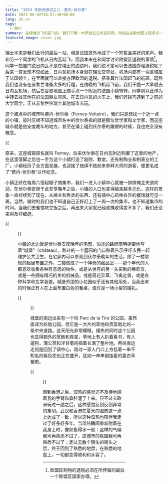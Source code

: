 ```yaml
---
title: "2023 年欧洲游记之八：费内-伏尔泰"
date: 2023-06-02T16:57:48+08:00
lang: zh-cn
tags:
  - 旅行
summary: 在傍晚的飞机起飞前，我们干脆一大早就去日内瓦机场，然后在谷歌地图上随手点一个附近的法国小镇转转，只是彼时压根不知道城市名中的伏尔泰指的就是那位哲学家和文学家，而这座城市就是他安度晚年的地方。
featured_image: cover.jpg
---
```


瑞士本来是我们此行的最后一站，但是法国意外地成了一个短暂且美好的尾声。我和另一个同学的飞机从日内瓦起飞，而我本来在和同学讨论欧盟区退税的事情[^1]，同学一拍脑门说日内瓦不是在瑞士的边边吗，我们说不定可以去法国办理退税呢？后来一查发现不仅如此，日内瓦机场本身就在瑞法交界处，机场内部有一块区域属于法国领土，在里面就可以直接办理欧盟的退税、搭乘算作法国起飞的航班。既然我们也没有在苏黎世准备太多的行程，在傍晚的飞机起飞前，我们干脆一大早就去日内瓦机场，然后在谷歌地图上随手点一个附近的法国小镇转转，同学则以此作为中转去找其他在的法国朋友兜风。在去日内瓦的火车上，我们还碰巧遇到了之前的大学同学，正从苏黎世往瑞士其他城市去玩。

这个被点中的城市叫费内-伏尔泰（Ferney-Voltaire），我们只是想找一个近一点的小镇，彼时压根不知道城市名中的伏尔泰指的就是那位哲学家和文学家，而这座城市就是他安度晚年的地方。甚至在镇上碰到伏尔泰的雕塑的时候，我也完全没有概念。

{{<audio src="accordion.mp3" caption="费内-伏尔泰的街头，某个楼上一位女士正在演奏手风琴，透过窗外的音乐夹杂着引擎和小鸟的声音，被我偷偷记录了下来。">}}

原来，这座城镇原名就叫 Ferney，后来伏尔泰在日内瓦附近购置了这里的地产，在这里落脚之后也一手为这个小镇打造了剧院、教堂，还有制陶业和制表业的工厂。小镇经历了全方面发展，也迎接了络绎不绝前来参拜大师的游客，便更名成了“费内-伏尔泰”以作纪念。

小镇正好在每周六搭起棚子搞集市，我们一进入小镇中心就被一排排摊主夹道欢迎。在伏尔泰定居于此安享晚年之后，小镇的人口也变得越来越多元化，这样的景象一直持续到了现在，从摊主和售卖的东西、还有镇中心风格各异的餐馆就可见一斑。当然，彼时的我们也不知道自己正好赶上了一周一次的集市，也不知道集市的时间。当我们去餐馆吃完饭之后，再出来大家就已经收摊收得差不多了，我们还没来得及仔细逛。

{{<figure src="statue.jpg" alt="一个穿着外套的男人的雕塑，下方刻有“致费内族长”的标语。雕塑立在马路正中央，路两旁搭着遮阳篷，有很多来往的行人。" caption="伏尔泰的雕塑就在周六集市的路上" width="450">}}

小镇的北边就是伏尔泰安度晚年的宅邸，沿途的路牌简明扼要地写着“城堡”（château），路过的一个墓园的门口贴着告示呼吁市民一起维护公共卫生。在宅邸内可以参观到伏尔泰晚年的生活，除了一楼常规的起居布置之外，二楼做成了一个神奇的藏品室——那个年代的人都喜欢收集各种有意思的物件，或是从世界的另一头买到的稀奇货，或是一些拥有精巧机关的机械品，或是奇花异草、飞禽走兽，或是各种科学和玄学装置。城堡外围的小花园似乎还有其他用处，当我出来的时候正有人在上面布置白色的餐桌，或许是一场小型的婚礼。

{{<figure src="chateau.jpg" alt="四张图构成的拼图，左上为建筑物白墙的一角，墙上有一个精致的黄铜托盘放着一只柔黄色的假蜡烛；左中为一架古老的钢琴，钢琴内盖板上画着一幅画，外侧通体为淡黄色；右上为一个红木制的多隔间置物柜，里面摆满了地球仪、凸透镜、怀表、旋转的星图、发射电弧的灯等等物件；下为一本留言册，正翻开的这一面右上角有中文写着“向伟大的先贤致敬，加拿大渥太华，2023/5/5”。" caption="伏尔泰的宅邸和前人的留言" width="600">}}

城堡的南边出来有一个叫 Parc de la Tire 的公园，虽然直译为轮胎公园，但它是一大片的草地和贯穿南北的一条中央道路。这天阳光非常耀眼，燥热的同时这个公园也显得额外的宽敞和青翠，草地上有人趴着看书，有人遛狗，蒲公英和洋甘菊间插着长满了整片地。再往南边走则是回到了镇中心，路过一家人门口上方挂着一串不知名的紫色花也正在盛开，犹如一串串倒挂着的薰衣草葡萄。

{{<figure src="parc-de-la-tire.jpg" alt="三张图构成的拼图；左上角是草丛中的洋甘菊和蒲公英，左下是一串紫色的花朵挂在楼间的一根线上；右为草坪中央的一条路，路两边种上了两排绿树" caption="公园与小镇一角" width="750">}}

回到香港之后，湿热的感觉迫不及待地顺着我的手臂和鼻腔灌了上来。只不过去欧洲玩过一趟之后，这种感觉反倒反倒非常的亲切。武汉和香港在夏天的湿热这一点上达成了一致，所以这种湿热也陪伴我走过了好多好多年。当湿热瞬间重新附着在我身上时，像如鱼得水一般：这样的气候我可再熟悉不过了，这城市的氛围我可再熟悉不过了；走过无数个陌生的街头之后，终于回到了熟悉的地盘，在熟悉的地盘上，一切都变得顺利和从容了。

[^1]: 欧盟区购物的退税必须在所停留的最后一个欧盟区国家办理。
